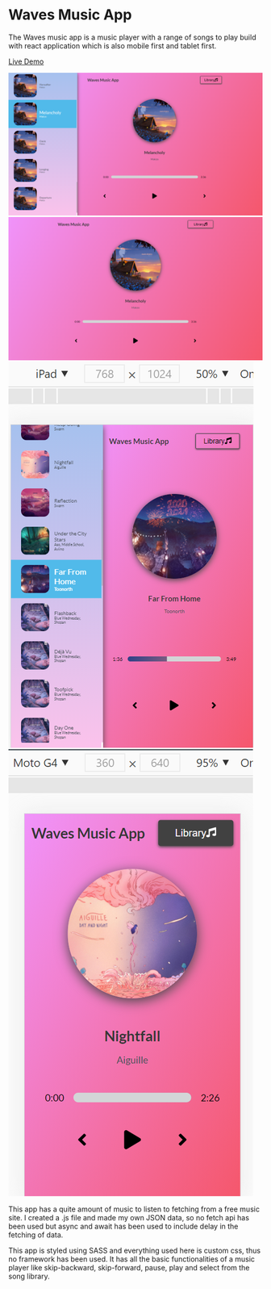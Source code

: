# Waves Music App
The Waves music app is a music player with a range of songs to play build with react application which is also mobile first and tablet first.

[Live Demo](https://nervous-yalow-7b9fb8.netlify.app/)

<img src="./Screenshot (755).png" alt="the screenshot of the app large screen"/>
<img src="./Screenshot (756).png" alt="the screenshot of the app large screen"/>
<img src="./waves_ipad.png" alt="the screenshot of the app large screen"/>
<img src="./waves_mobile.png" alt="the screenshot of the app large screen"/>

This app has a quite amount of music to listen to fetching from a free music site. I created a .js file and made my own JSON data, so no fetch api has been used but async and await has been used to include delay in the fetching of data. 

This app is styled using SASS and everything used here is custom css, thus no framework has been used. 
It has all the basic functionalities of a music player like skip-backward, skip-forward, pause, play and select from the song library.
